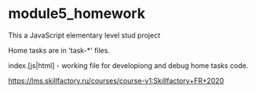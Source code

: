 # module5_homework
This a JavaScript elementary level stud project

Home tasks are in 'task-*' files.

index.[js|html] - working file for developiong and debug home tasks code.


https://lms.skillfactory.ru/courses/course-v1:Skillfactory+FR+2020
